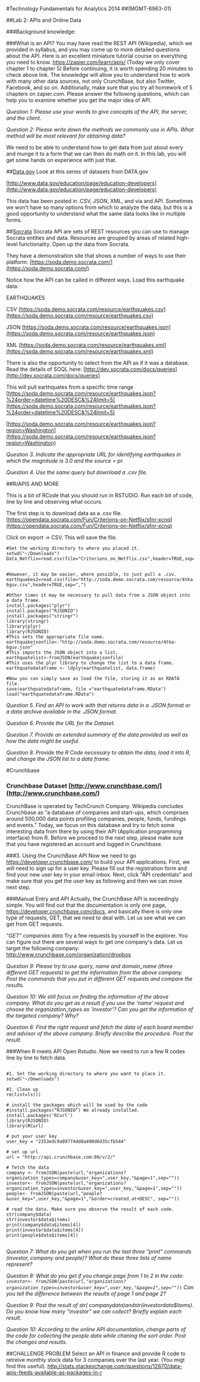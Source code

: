 #Technology Fundamentals for Analytics 2014 
##(MGMT-6963-01)

##Lab 2: APIs and Online Data

###Background knowledge: 

###What is an API?
You may have read the REST API (Wikipedia), which we provided in syllabus, and you may come up to more detailed questions about the API. Here is an excellent miniature tutorial course on everything you need to know. https://zapier.com/learn/apis/  (Today we only cover chapter 1 to chapter 5)
Before continuing, it is worth  spending 20 minutes to check above link. The knowledge will allow you to understand how to work with many other data sources, not only CrunchBase, but also Twitter, Facebook, and so on. Additionally, make sure that you try all homework of 5 chapters on zapier.com.
Please answer the following questions, which can help you to examine whether you get the major idea of API.

*Question 1: Please use your words to give concepts of the API, the server, and the client.*


*Question 2: Please write down the methods we commonly use in APIs. What method will be most relevant for obtaining data?*


We need to be able to understand how to get data from just about every and munge it to a form that we can then do math on it.  In this lab, you will get some hands on experience with just that. 

##[Data.gov](https://www.data.gov/education/education-developers)
Look at this series of datasets from DATA.gov

[http://www.data.gov/education/page/education-developers](http://www.data.gov/education/page/education-developers)

This data has been posted in .CSV, JSON, XML, and via and API.  Sometimes we won’t have so many options from which to analyze the data, but this is a good opportunity to understand what the same data looks like in multiple forms. 

##[Socrata](http://www.socrata.com/)
Socrata API are sets of REST resources you can use to manage Socrata entities and data. Resources are grouped by areas of related high-level functionality. 
Open up the data from Socrata. 

They have a demonstration site that shows a number of ways to use their platform:
[https://soda.demo.socrata.com/](https://soda.demo.socrata.com/)

Notice how the API can be called in different ways.  Load this earthquake data:

EARTHQUAKES

CSV
[https://soda.demo.socrata.com/resource/earthquakes.csv](https://soda.demo.socrata.com/resource/earthquakes.csv)

JSON
[https://soda.demo.socrata.com/resource/earthquakes.json](https://soda.demo.socrata.com/resource/earthquakes.json)

XML
[https://soda.demo.socrata.com/resource/earthquakes.xml](https://soda.demo.socrata.com/resource/earthquakes.xml)


There is also the opportunity to select from the API as if it was a database. Read the details of SOQL here:
[http://dev.socrata.com/docs/queries](http://dev.socrata.com/docs/queries) 

This will pull earthquates from a specific time range
[https://soda.demo.socrata.com/resource/earthquakes.json?%24order=datetime%20DESC&%24limit=5](https://soda.demo.socrata.com/resource/earthquakes.json?%24order=datetime%20DESC&%24limit=5)

[https://soda.demo.socrata.com/resource/earthquakes.json?region=Washington](https://soda.demo.socrata.com/resource/earthquakes.json?region=Washington)
 
  
*Question 3. Indicate the appropriate URL for identifying earthquakes in which the magnitude is 3.0 and the source = pr.*

*Question 4.	Use the same query but download a .csv file.* 
  

##R/APIS AND MORE 

This is a bit of RCode that you should run in RSTUDIO.  Run each bit of code, line by line and observing what occurs.

The first step is to download data as a .csv file.
[https://opendata.socrata.com/Fun/Criterions-on-Netflix/sfnr-xcnq](https://opendata.socrata.com/Fun/Criterions-on-Netflix/sfnr-xcnq) 

Click on export -> CSV. This will save the file. 


```{r}
#Set the working directory to where you placed it.  
setwd("~/Downloads")
Data_Netflix=read.csv(file="Criterions_on_Netflix.csv",header=TRUE,sep=",")
 

#However, it may be easier, where possible, to just pull a .csv.
earthquakes2=read.csv(file="http://soda.demo.socrata.com/resource/4tka-6guv.csv",header=TRUE,sep=",")

#Other times it may be necessary to pull data from a JSON object into a data frame.  
install.packages("plyr")
install.packages("RJSONIO")
install.packages("stringr")
library(stringr)
library(plyr)
library(RJSONIO)
#This sets the appropriate file name.
earthquakejsonfile<-"http://soda.demo.socrata.com/resource/4tka-6guv.json"
#This imports the JSON object into a list.
earthquatelist<-fromJSON(earthquakejsonfile)
#This uses the plyr library to change the list to a data frame.  
earthquatedataframe <- ldply(earthquatelist, data.frame)

#Now you can simply save as load the file, storing it as an RDATA file.
save(earthquatedataframe, file ="earthquatedataframe.RData")
load("earthquatedataframe.RData")

```

*Question 5.	Find an API to work with that returns data in a .JSON format or a data archive available in the .JSON format.*  

*Question 6.	Provide the URL for the Dataset.*

*Question 7.	Provide an extended summary of the data provided as well as how the data might be useful.*

*Question 8.	Provide the R Code necessary to obtain the data, load it into R, and change the JSON list to a data frame.*   


#Crunchbase
### Crunchbase Dataset [http://www.crunchbase.com/](http://www.crunchbase.com/)
CrunchBase is operated by TechCrunch Company. Wikipedia concludes Crunchbase as “a database of companies and start-ups, which comprises around 500,000 data points profiling companies, people, funds, fundings and events.”  Today, we focus on this database and try to fetch some interesting data from there by using their API (Application programming interface) from R. Before we proceed to the next step, please make sure that you have registered an account and logged in Crunchbase.


###3.	Using the CrunchBase API
Now we need to go  https://developer.crunchbase.com/  to build your API applications. First, we will need to sign up for a user key. Please fill out the registration form and find your new user key in your email inbox. Next, click "API credentials" and make sure that you get the user key as following and then we can move next step.
 
###Manual Entry and API
Actually, the CrunchBase API is exceedingly simple. You will find out that the documentation is only one page, https://developer.crunchbase.com/docs, and basically there is only one type of requests, GET, that we need to deal with. Let us see what we can get from GET requests.

*"GET" companies data*
Try a few requests by yourself in the explorer. You can figure out there are several ways to get one company's data. Let us target the following company:
http://www.crunchbase.com/organization/dropbox


*Question 9: Please try to use query, name and domain_name (three different GET requests) to get the information from the above company. Post the commands that you put in different GET requests and compare the results.*


*Question 10: We still focus on finding the information of the above company. What do you get as a result if you use the ‘name’ request and choose the organization_types as 'investor'? Can you get the information of the targeted company? Why?*
 

*Question 6:  Find the right request and fetch the data of each board member and advisor of the above company. Briefly describe the procedure. Post the result.*


###When R meets API
Open Rstudio. Now we need to run a few R codes line by line to fetch data. 


```{r}

#1. Set the working directory to where you want to place it.  
setwd("~/Downloads")

#2. Clean up
rm(list=ls())

# install the packages which will be used by the code
#install.packages(“RJSONIO”) We already installed.
install.packages('RCurl')
library(RJSONIO)
library(RCurl)

# put your user key
user_key = "2353edc9a09774dd8a498d6d35cfb544"

# set up url
url = "http://api.crunchbase.com:80/v/2/"

# fetch the data
company <- fromJSON(paste(url,"organizations?organization_types=company&user_key=",user_key,"&page=1",sep=""))
investor<- fromJSON(paste(url,"organizations?organization_types=investor&user_key=",user_key,"&page=1",sep=""))
people<- fromJSON(paste(url,"people?&user_key=",user_key,"&page=1","&order=created_at+DESC", sep=""))

# read the data. Make sure you observe the result of each code.
str(company$data)
str(investor$data$items)
print(company$data$items[4])
print(investor$data$items[4])
print(people$data$items[4])


```

*Question 7: What do you get when you run the last three "print" commands (investor, company and people)? What do these three lists of name represent?*

*Question 8: What do you get if you change page from 1 to 2 in the code:
`investor<- fromJSON(paste(url,"organizations?organization_types=investor&user_key=",user_key,"&page=1",sep=""))`  Can you tell the difference between the results of page 1 and page 2?*


*Question 9: Post the result of str( company$data) and str(investor$data$items). Do you know how many “investor” we can collect? Briefly explain each result.*


*Question 10: According to the online API documentation, change parts of the code for collecting the people data while chaning the sort order. Post the changes and results.*

##CHALLENGE PROBLEM
Select an API in finance and provide R code to retreive monthly stock data for 3 companies over the last year.
(You migt find this useful).
http://stats.stackexchange.com/questions/12670/data-apis-feeds-available-as-packages-in-r 



